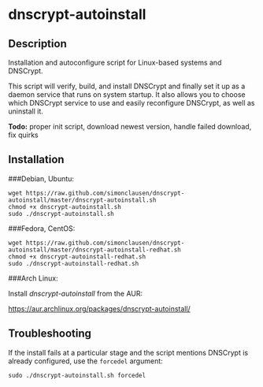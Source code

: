 dnscrypt-autoinstall
====================

## Description
Installation and autoconfigure script for Linux-based systems and DNSCrypt.

This script will verify, build, and install DNSCrypt and finally set it up as a
daemon service that runs on system startup. It also allows you to choose which
DNSCrypt service to use and easily reconfigure DNSCrypt, as well as uninstall it.

**Todo:** proper init script, download newest version, handle failed download, fix quirks

## Installation
###Debian, Ubuntu:

```
wget https://raw.github.com/simonclausen/dnscrypt-autoinstall/master/dnscrypt-autoinstall.sh
chmod +x dnscrypt-autoinstall.sh
sudo ./dnscrypt-autoinstall.sh
```

###Fedora, CentOS:

```
wget https://raw.github.com/simonclausen/dnscrypt-autoinstall/master/dnscrypt-autoinstall-redhat.sh
chmod +x dnscrypt-autoinstall-redhat.sh
sudo ./dnscrypt-autoinstall-redhat.sh
```

###Arch Linux:

Install *dnscrypt-autoinstall* from the AUR:

https://aur.archlinux.org/packages/dnscrypt-autoinstall/

## Troubleshooting
If the install fails at a particular stage and the script mentions DNSCrypt is already configured, use the `forcedel` argument:

```
sudo ./dnscrypt-autoinstall.sh forcedel
```
